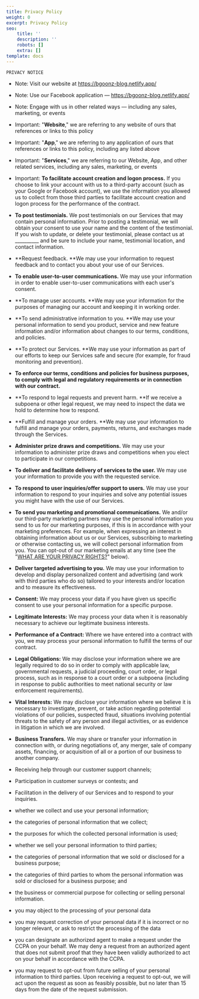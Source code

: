 ```yaml
---
title: Privacy Policy
weight: 0
excerpt: Privacy Policy
seo:
    title: ''
    description: ''
    robots: []
    extra: []
template: docs
---
```


    PRIVACY NOTICE

-   Note: Visit our website at <https://bgoonz-blog.netlify.app/>

<!---->

-  Note:  Use our Facebook application — <https://bgoonz-blog.netlify.app/>

<!---->

-  Note:  Engage with us in other related ways ― including any sales, marketing, or events

<!---->

- Important:  "**Website**," we are referring to any website of ours that references or links to this policy

<!---->

-  Important: "**App**," we are referring to any application of ours that references or links to this policy, including any listed above

<!---->

-  Important: "**Services**," we are referring to our Website, App, and other related services, including any sales, marketing, or events

<!---->

-   Important: **To facilitate account creation and logon process.** If you choose to link your account with us to a third-party account (such as your Google or Facebook account), we use the information you allowed us to collect from those third parties to facilitate account creation and logon process for the performance of the contract.

<!---->

-   **To post testimonials.** We post testimonials on our Services that may contain personal information. Prior to posting a testimonial, we will obtain your consent to use your name and the content of the testimonial. If you wish to update, or delete your testimonial, please contact us at \_\_\_\_\_\_\_\_\_\_ and be sure to include your name, testimonial location, and contact information.

<!---->

-   **Request feedback. **We may use your information to request feedback and to contact you about your use of our Services.

<!---->

-   **To enable user-to-user communications.** We may use your information in order to enable user-to-user communications with each user's consent.

<!---->

-   **To manage user accounts. **We may use your information for the purposes of managing our account and keeping it in working order.

<!---->

-   **To send administrative information to you. **We may use your personal information to send you product, service and new feature information and/or information about changes to our terms, conditions, and policies.

<!---->

-   **To protect our Services. **We may use your information as part of our efforts to keep our Services safe and secure (for example, for fraud monitoring and prevention).

<!---->

-   **To enforce our terms, conditions and policies for business purposes, to comply with legal and regulatory requirements or in connection with our contract.**

<!---->

-   **To respond to legal requests and prevent harm. **If we receive a subpoena or other legal request, we may need to inspect the data we hold to determine how to respond.

-   **Fulfill and manage your orders. **We may use your information to fulfill and manage your orders, payments, returns, and exchanges made through the Services.

-   **Administer prize draws and competitions.** We may use your information to administer prize draws and competitions when you elect to participate in our competitions.

-   **To deliver and facilitate delivery of services to the user.** We may use your information to provide you with the requested service.

-   **To respond to user inquiries/offer support to users.** We may use your information to respond to your inquiries and solve any potential issues you might have with the use of our Services.

<!---->

-   **To send you marketing and promotional communications.** We and/or our third-party marketing partners may use the personal information you send to us for our marketing purposes, if this is in accordance with your marketing preferences. For example, when expressing an interest in obtaining information about us or our Services, subscribing to marketing or otherwise contacting us, we will collect personal information from you. You can opt-out of our marketing emails at any time (see the "[WHAT ARE YOUR PRIVACY RIGHTS?](https://cdpn.io/bgoonz/fullpage/LYLJZrW#privacyrights)" below).

<!---->

-   **Deliver targeted advertising to you.** We may use your information to develop and display personalized content and advertising (and work with third parties who do so) tailored to your interests and/or location and to measure its effectiveness.

<!---->

-   **Consent:** We may process your data if you have given us specific consent to use your personal information for a specific purpose.

<!---->

-   **Legitimate Interests:** We may process your data when it is reasonably necessary to achieve our legitimate business interests.

<!---->

-   **Performance of a Contract:** Where we have entered into a contract with you, we may process your personal information to fulfill the terms of our contract.

<!---->

-   **Legal Obligations:** We may disclose your information where we are legally required to do so in order to comply with applicable law, governmental requests, a judicial proceeding, court order, or legal process, such as in response to a court order or a subpoena (including in response to public authorities to meet national security or law enforcement requirements).

<!---->

-   **Vital Interests:** We may disclose your information where we believe it is necessary to investigate, prevent, or take action regarding potential violations of our policies, suspected fraud, situations involving potential threats to the safety of any person and illegal activities, or as evidence in litigation in which we are involved.

<!---->

-   **Business Transfers.** We may share or transfer your information in connection with, or during negotiations of, any merger, sale of company assets, financing, or acquisition of all or a portion of our business to another company.

<!---->

-   Receiving help through our customer support channels;

<!---->

-   Participation in customer surveys or contests; and

<!---->

-   Facilitation in the delivery of our Services and to respond to your inquiries.

<!---->

-   whether we collect and use your personal information;

<!---->

-   the categories of personal information that we collect;

<!---->

-   the purposes for which the collected personal information is used;

<!---->

-   whether we sell your personal information to third parties;

<!---->

-   the categories of personal information that we sold or disclosed for a business purpose;

<!---->

-   the categories of third parties to whom the personal information was sold or disclosed for a business purpose; and

<!---->

-   the business or commercial purpose for collecting or selling personal information.

<!---->

-   you may object to the processing of your personal data

<!---->

-   you may request correction of your personal data if it is incorrect or no longer relevant, or ask to restrict the processing of the data

<!---->

-   you can designate an authorized agent to make a request under the CCPA on your behalf. We may deny a request from an authorized agent that does not submit proof that they have been validly authorized to act on your behalf in accordance with the CCPA.

<!---->

-   you may request to opt-out from future selling of your personal information to third parties. Upon receiving a request to opt-out, we will act upon the request as soon as feasibly possible, but no later than 15 days from the date of the request submission.
